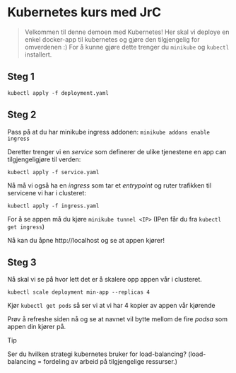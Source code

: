 # Kubernetes kurs med JrC

> Velkommen til denne demoen med Kubernetes!
> Her skal vi deploye en enkel docker-app til kubernetes og gjøre den tilgjengelig for omverdenen :)
> For å kunne gjøre dette trenger du `minikube` og `kubectl` installert.

## Steg 1

`kubectl apply -f deployment.yaml`

## Steg 2

Pass på at du har minikube ingress addonen: `minikube addons enable ingress`

Deretter trenger vi en _service_ som definerer de ulike tjenestene en app can tilgjengeligjøre til
verden:

`kubectl apply -f service.yaml`

Nå må vi også ha en _ingress_ som tar et _entrypoint_ og ruter trafikken til servicene vi har i
clusteret:

`kubectl apply -f ingress.yaml`

For å se appen må du kjøre `minikube tunnel <IP>` (IPen får du fra `kubectl get ingress`)

Nå kan du åpne http://localhost og se at appen kjører!

## Steg 3

Nå skal vi se på hvor lett det er å skalere opp appen vår i clusteret.

`kubectl scale deployment min-app --replicas 4`

Kjør `kubectl get pods` så ser vi at vi har 4 kopier av appen vår kjørende

Prøv å refreshe siden nå og se at navnet vil bytte mellom de fire _podsa_ som appen din kjører
på.

> [!TIP]
> Ser du hvilken strategi kubernetes bruker for load-balancing? (load-balancing = fordeling av
> arbeid på tilgjengelige ressurser.)
